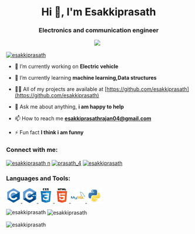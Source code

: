 <h1 align="center">Hi 👋, I'm Esakkiprasath</h1>
<h3 align="center">Electronics and communication engineer</h3>

<div id="header" align="center">
  <img src="https://media3.giphy.com/media/xT77XHIPBBGZL9m62I/giphy.gif" width="300"/>&nbsp&nbsp
</div>

<p align="left"> <a href="https://github.com/ryo-ma/github-profile-trophy"><img src="https://github-profile-trophy.vercel.app/?username=esakkiprasath" alt="esakkiprasath" /></a> </p>

- 🔭 I’m currently working on **Electric vehicle**

- 🌱 I’m currently learning **machine learning,Data structures**

- 👨‍💻 All of my projects are available at [https://github.com/esakkiprasath](https://github.com/esakkiprasath)

- 💬 Ask me about anything, **i am happy to help**

- 📫 How to reach me **esakkiprasathrajan04@gmail.com**

- ⚡ Fun fact **I think i am funny**

<h3 align="left">Connect with me:</h3>
<p align="left">
<a href="https://linkedin.com/in/esakkiprasath n" target="blank"><img align="center" src="https://raw.githubusercontent.com/rahuldkjain/github-profile-readme-generator/master/src/images/icons/Social/linked-in-alt.svg" alt="esakkiprasath n" height="30" width="40" /></a>
<a href="https://www.codechef.com/users/prasath_04" target="blank"><img align="center" src="https://cdn.jsdelivr.net/npm/simple-icons@3.1.0/icons/codechef.svg" alt="prasath_4" height="30" width="40" /></a>
<a href="https://www.leetcode.com/esakkiprasath" target="blank"><img align="center" src="https://raw.githubusercontent.com/rahuldkjain/github-profile-readme-generator/master/src/images/icons/Social/leet-code.svg" alt="esakkiprasath" height="30" width="40" /></a>
</p>

<h3 align="left">Languages and Tools:</h3>
<p align="left"> <a href="https://www.cprogramming.com/" target="_blank" rel="noreferrer"> <img src="https://raw.githubusercontent.com/devicons/devicon/master/icons/c/c-original.svg" alt="c" width="40" height="40"/> </a> <a href="https://www.w3schools.com/cpp/" target="_blank" rel="noreferrer"> <img src="https://raw.githubusercontent.com/devicons/devicon/master/icons/cplusplus/cplusplus-original.svg" alt="cplusplus" width="40" height="40"/> </a> <a href="https://www.w3schools.com/css/" target="_blank" rel="noreferrer"> <img src="https://raw.githubusercontent.com/devicons/devicon/master/icons/css3/css3-original-wordmark.svg" alt="css3" width="40" height="40"/> </a> <a href="https://www.w3.org/html/" target="_blank" rel="noreferrer"> <img src="https://raw.githubusercontent.com/devicons/devicon/master/icons/html5/html5-original-wordmark.svg" alt="html5" width="40" height="40"/> </a> <a href="https://www.mysql.com/" target="_blank" rel="noreferrer"> <img src="https://raw.githubusercontent.com/devicons/devicon/master/icons/mysql/mysql-original-wordmark.svg" alt="mysql" width="40" height="40"/> </a> <a href="https://www.python.org" target="_blank" rel="noreferrer"> <img src="https://raw.githubusercontent.com/devicons/devicon/master/icons/python/python-original.svg" alt="python" width="40" height="40"/> </a> </p>

<p><img align="left" src="https://github-readme-stats.vercel.app/api/top-langs?username=esakkiprasath&show_icons=true&locale=en&layout=compact" alt="esakkiprasath" /></p>

<p>&nbsp;<img align="center" src="https://github-readme-stats.vercel.app/api?username=esakkiprasath&show_icons=true&locale=en" alt="esakkiprasath" /></p>

<p><img align="center" src="https://github-readme-streak-stats.herokuapp.com/?user=esakkiprasath&" alt="esakkiprasath" /></p>

